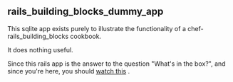 rails_building_blocks_dummy_app
-------------------------------
This sqlite app exists purely to illustrate the functionality of
a chef-rails_building_blocks cookbook.

It does nothing useful.

Since this rails app is the answer to the question "What's in the box?",
and since you're here, you should [watch
this](http://www.youtube.com/watch?v=Dx_UJxuQGXo) .



  

